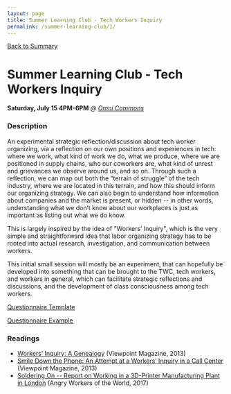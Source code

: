 ```yaml
---
layout: page
title: Summer Learning Club - Tech Workers Inquiry
permalink: /summer-learning-club/1/
---
```

[Back to Summary](/summer-learning-club/)

# Summer Learning Club - Tech Workers Inquiry
**Saturday, July 15 4PM-6PM**
*@ [Omni Commons](https://www.google.com/maps?q=4799+Shattuck,+Oakland,+California&oe=utf-8&um=1&ie=UTF-8&sa=X&ved=0ahUKEwiLqOeckfbUAhUJyoMKHbATDGUQ_AUICigB)*

### Description

An experimental strategic reflection/discussion about tech worker organizing, via a reflection on our own positions and experiences in tech: where we work, what kind of work we do, what we produce, where we are positioned in supply chains, who our coworkers are, what kind of unrest and grievances we observe around us, and so on.  Through such a reflection, we can map out both the “terrain of struggle” of the tech industry, where we are located in this terrain, and how this should inform our organizing strategy.  We can also begin to understand how information about companies and the market is present, or hidden -- in other words, understanding what we don’t know about our workplaces is just as important as listing out what we do know.       

This is largely inspired by the idea of "Workers’ Inquiry", which is the very simple and straightforward idea that labor organizing strategy has to be rooted into actual research, investigation, and communication between workers.      

This initial small session will mostly be an experiment, that can hopefully be developed into something that can be brought to the TWC, tech workers, and workers in general, which can facilitate strategic reflections and discussions, and the development of class consciousness among tech workers.    

[Questionnaire Template](https://docs.google.com/document/d/1Lze34nua7qnD99W8Fy5Jc7YeX8b86PfgaCrQZEE5WXM/edit)  

[Questionnaire Example](https://docs.google.com/document/d/1rMY-npAPCemKFB5HCEYGE5wTIq3IpYbIV0L8G64maR8/edit)

### Readings
- [Workers’ Inquiry: A Genealogy](https://www.viewpointmag.com/2013/09/27/workers-inquiry-a-genealogy/) (Viewpoint Magazine, 2013)
- [Smile Down the Phone: An Attempt at a Workers’ Inquiry in a Call Center](https://www.viewpointmag.com/2013/09/25/smile-down-the-phone-an-attempt-at-a-workers-inquiry-in-a-call-center/) (Viewpoint Magazine, 2013)
- [Soldering On -- Report on Working in a 3D-Printer Manufacturing Plant in London](https://angryworkersworld.wordpress.com/2017/03/24/soldering-on-report-on-working-in-a-3d-printer-manufacturing-plant-in-london/) (Angry Workers of the World, 2017)
